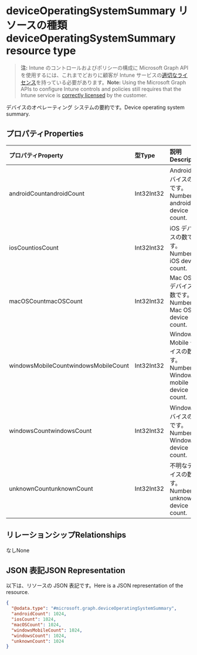 # <a name="deviceoperatingsystemsummary-resource-type"></a><span data-ttu-id="bd712-101">deviceOperatingSystemSummary リソースの種類</span><span class="sxs-lookup"><span data-stu-id="bd712-101">deviceOperatingSystemSummary resource type</span></span>

> <span data-ttu-id="bd712-102">**注:** Intune のコントロールおよびポリシーの構成に Microsoft Graph API を使用するには、これまでどおりに顧客が Intune サービスの[適切なライセンス](https://go.microsoft.com/fwlink/?linkid=839381)を持っている必要があります。</span><span class="sxs-lookup"><span data-stu-id="bd712-102">**Note:** Using the Microsoft Graph APIs to configure Intune controls and policies still requires that the Intune service is [correctly licensed](https://go.microsoft.com/fwlink/?linkid=839381) by the customer.</span></span>

<span data-ttu-id="bd712-103">デバイスのオペレーティング システムの要約です。</span><span class="sxs-lookup"><span data-stu-id="bd712-103">Device operating system summary.</span></span>
## <a name="properties"></a><span data-ttu-id="bd712-104">プロパティ</span><span class="sxs-lookup"><span data-stu-id="bd712-104">Properties</span></span>
|<span data-ttu-id="bd712-105">プロパティ</span><span class="sxs-lookup"><span data-stu-id="bd712-105">Property</span></span>|<span data-ttu-id="bd712-106">型</span><span class="sxs-lookup"><span data-stu-id="bd712-106">Type</span></span>|<span data-ttu-id="bd712-107">説明</span><span class="sxs-lookup"><span data-stu-id="bd712-107">Description</span></span>|
|:---|:---|:---|
|<span data-ttu-id="bd712-108">androidCount</span><span class="sxs-lookup"><span data-stu-id="bd712-108">androidCount</span></span>|<span data-ttu-id="bd712-109">Int32</span><span class="sxs-lookup"><span data-stu-id="bd712-109">Int32</span></span>|<span data-ttu-id="bd712-110">Android デバイスの数です。</span><span class="sxs-lookup"><span data-stu-id="bd712-110">Number of android device count.</span></span>|
|<span data-ttu-id="bd712-111">iosCount</span><span class="sxs-lookup"><span data-stu-id="bd712-111">iosCount</span></span>|<span data-ttu-id="bd712-112">Int32</span><span class="sxs-lookup"><span data-stu-id="bd712-112">Int32</span></span>|<span data-ttu-id="bd712-113">iOS デバイスの数です。</span><span class="sxs-lookup"><span data-stu-id="bd712-113">Number of iOS device count.</span></span>|
|<span data-ttu-id="bd712-114">macOSCount</span><span class="sxs-lookup"><span data-stu-id="bd712-114">macOSCount</span></span>|<span data-ttu-id="bd712-115">Int32</span><span class="sxs-lookup"><span data-stu-id="bd712-115">Int32</span></span>|<span data-ttu-id="bd712-116">Mac OS X デバイスの数です。</span><span class="sxs-lookup"><span data-stu-id="bd712-116">Number of Mac OS X device count.</span></span>|
|<span data-ttu-id="bd712-117">windowsMobileCount</span><span class="sxs-lookup"><span data-stu-id="bd712-117">windowsMobileCount</span></span>|<span data-ttu-id="bd712-118">Int32</span><span class="sxs-lookup"><span data-stu-id="bd712-118">Int32</span></span>|<span data-ttu-id="bd712-119">Windows Mobile デバイスの数です。</span><span class="sxs-lookup"><span data-stu-id="bd712-119">Number of Windows mobile device count.</span></span>|
|<span data-ttu-id="bd712-120">windowsCount</span><span class="sxs-lookup"><span data-stu-id="bd712-120">windowsCount</span></span>|<span data-ttu-id="bd712-121">Int32</span><span class="sxs-lookup"><span data-stu-id="bd712-121">Int32</span></span>|<span data-ttu-id="bd712-122">Windows デバイスの数です。</span><span class="sxs-lookup"><span data-stu-id="bd712-122">Number of Windows device count.</span></span>|
|<span data-ttu-id="bd712-123">unknownCount</span><span class="sxs-lookup"><span data-stu-id="bd712-123">unknownCount</span></span>|<span data-ttu-id="bd712-124">Int32</span><span class="sxs-lookup"><span data-stu-id="bd712-124">Int32</span></span>|<span data-ttu-id="bd712-125">不明なデバイスの数です。</span><span class="sxs-lookup"><span data-stu-id="bd712-125">Number of unknown device count.</span></span>|

## <a name="relationships"></a><span data-ttu-id="bd712-126">リレーションシップ</span><span class="sxs-lookup"><span data-stu-id="bd712-126">Relationships</span></span>
<span data-ttu-id="bd712-127">なし</span><span class="sxs-lookup"><span data-stu-id="bd712-127">None</span></span>
## <a name="json-representation"></a><span data-ttu-id="bd712-128">JSON 表記</span><span class="sxs-lookup"><span data-stu-id="bd712-128">JSON Representation</span></span>
<span data-ttu-id="bd712-129">以下は、リソースの JSON 表記です。</span><span class="sxs-lookup"><span data-stu-id="bd712-129">Here is a JSON representation of the resource.</span></span>
<!--{
  "blockType": "resource",
  "@odata.type": "microsoft.graph.deviceOperatingSystemSummary"
}-->
``` json
{
  "@odata.type": "#microsoft.graph.deviceOperatingSystemSummary",
  "androidCount": 1024,
  "iosCount": 1024,
  "macOSCount": 1024,
  "windowsMobileCount": 1024,
  "windowsCount": 1024,
  "unknownCount": 1024
}
```








